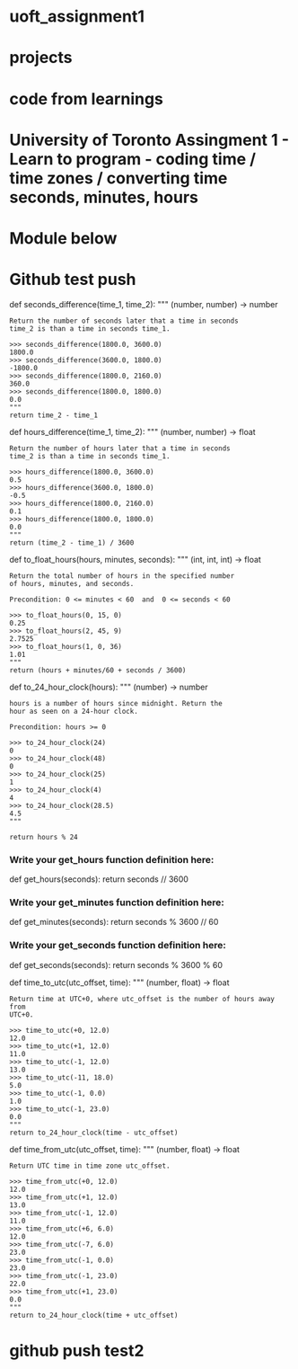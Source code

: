# uoft_assignment1

# projects
# code from learnings 
# University of Toronto Assingment 1 - Learn to program - coding time / time zones / converting time seconds, minutes, hours
# Module below
# Github test push

def seconds_difference(time_1, time_2):
    """ (number, number) -> number

    Return the number of seconds later that a time in seconds
    time_2 is than a time in seconds time_1.
        
    >>> seconds_difference(1800.0, 3600.0)
    1800.0
    >>> seconds_difference(3600.0, 1800.0)
    -1800.0
    >>> seconds_difference(1800.0, 2160.0)
    360.0
    >>> seconds_difference(1800.0, 1800.0)
    0.0
    """
    return time_2 - time_1


def hours_difference(time_1, time_2):
    """ (number, number) -> float

    Return the number of hours later that a time in seconds
    time_2 is than a time in seconds time_1.
        
    >>> hours_difference(1800.0, 3600.0)
    0.5
    >>> hours_difference(3600.0, 1800.0)
    -0.5
    >>> hours_difference(1800.0, 2160.0)
    0.1
    >>> hours_difference(1800.0, 1800.0)
    0.0
    """
    return (time_2 - time_1) / 3600



def to_float_hours(hours, minutes, seconds):
    """ (int, int, int) -> float

    Return the total number of hours in the specified number
    of hours, minutes, and seconds.

    Precondition: 0 <= minutes < 60  and  0 <= seconds < 60

    >>> to_float_hours(0, 15, 0)
    0.25
    >>> to_float_hours(2, 45, 9)
    2.7525
    >>> to_float_hours(1, 0, 36)
    1.01
    """
    return (hours + minutes/60 + seconds / 3600)


def to_24_hour_clock(hours):
    """ (number) -> number

    hours is a number of hours since midnight. Return the
    hour as seen on a 24-hour clock.

    Precondition: hours >= 0

    >>> to_24_hour_clock(24)
    0
    >>> to_24_hour_clock(48)
    0
    >>> to_24_hour_clock(25)
    1
    >>> to_24_hour_clock(4)
    4
    >>> to_24_hour_clock(28.5)
    4.5
    """

    return hours % 24



### Write your get_hours function definition here:
def get_hours(seconds):
    return seconds // 3600



### Write your get_minutes function definition here:
def get_minutes(seconds):
    return seconds % 3600 // 60


### Write your get_seconds function definition here:
def get_seconds(seconds):
    return seconds % 3600 % 60




def time_to_utc(utc_offset, time):
    """ (number, float) -> float

    Return time at UTC+0, where utc_offset is the number of hours away from
    UTC+0.

    >>> time_to_utc(+0, 12.0)
    12.0
    >>> time_to_utc(+1, 12.0)
    11.0
    >>> time_to_utc(-1, 12.0)
    13.0
    >>> time_to_utc(-11, 18.0)
    5.0
    >>> time_to_utc(-1, 0.0)
    1.0
    >>> time_to_utc(-1, 23.0)
    0.0
    """
    return to_24_hour_clock(time - utc_offset) 


def time_from_utc(utc_offset, time):
    """ (number, float) -> float

    Return UTC time in time zone utc_offset.

    >>> time_from_utc(+0, 12.0)
    12.0
    >>> time_from_utc(+1, 12.0)
    13.0
    >>> time_from_utc(-1, 12.0)
    11.0
    >>> time_from_utc(+6, 6.0)
    12.0
    >>> time_from_utc(-7, 6.0)
    23.0
    >>> time_from_utc(-1, 0.0)
    23.0
    >>> time_from_utc(-1, 23.0)
    22.0
    >>> time_from_utc(+1, 23.0)
    0.0
    """
    return to_24_hour_clock(time + utc_offset)


# github push test2